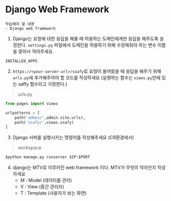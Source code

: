 # Django Web Framework

```
학습해야 할 내용
- Django web framework
```

1. Django는 요청에 대한 응답을 해줄 때 허용하는 도메인에게만 응답을 해주도록 설정한다. `settings.py` 파일에서 도메인을 허용하기 위해 수정해줘야 하는 변수 이름을 찾아서 적어주세요.

`INSTALLED_APPS`

2. `https://<your-server-url>/ssafy`로 요청이 들어왔을 때 응답을 해주기 위해 `urls.py`에 추가해주어야 할 코드를 작성하세요 (실행하는 함수는 `views.py`안에 있는 saffy 함수라고 가정한다.)

> urls.py

```python
from pages import views

urlpatterns = [
    path('admin/',admin.site.urls),
    path('ssafy/',views.ssafy)
]
```

3. Django 서버를 실행시키는 명령어를 작성해주세요 (C9환경에서)

> workspace

```python
$python manage.py runserver $IP:$PORT
```

4. django는 MTV로 이루어진 web framework 이다. MTV가 무엇의 약자인지 작성하세요
   - M : Model (데이터를 관리)
   - V : View (중간 관리자)
   - T : Template (사용자가 보는 화면)